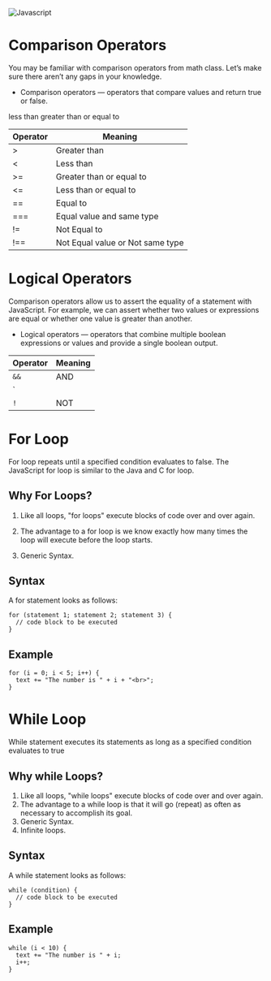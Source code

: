 ![Javascript](https://i.ibb.co/BsCTKJc/68747470733a2f2f75706c6f61642e.png)

# Comparison Operators 

You may be familiar with comparison operators from math class. Let’s make sure there aren’t any gaps in your knowledge.

- Comparison operators — operators that compare values and return true or false.

less than greater than or equal to

| Operator | Meaning |
| --- | --- |
| > |  Greater than |
| < | Less than |
| >= | Greater than or equal to |
| <= | Less than or equal to |
| == | Equal to |
| === |  Equal value and same type |
| != | Not Equal to |
| !== | Not Equal value or Not same type |

# Logical Operators

Comparison operators allow us to assert the equality of a statement with JavaScript. For example, we can assert whether two values or expressions are equal or whether one value is greater than another.

- Logical operators — operators that combine multiple boolean expressions or values and provide a single boolean output.


| Operator | Meaning |
| --- | --- |
| `&&` | AND |
|` ||` | OR |
| `!` | NOT |



# For Loop
For loop repeats until a specified condition evaluates to false. The JavaScript for loop is similar to the Java and C for loop.

## Why For Loops?

1. Like all loops, "for loops" execute blocks of code over and over again.

2. The advantage to a for loop is we know exactly how many times the loop will execute before the loop starts.

3. Generic Syntax.

## Syntax
A for statement looks as follows:
```
for (statement 1; statement 2; statement 3) {
  // code block to be executed
}
```
## Example

```
for (i = 0; i < 5; i++) {
  text += "The number is " + i + "<br>";
}
```
# While Loop
While statement executes its statements as long as a specified condition evaluates to true


## Why while Loops?
1. Like all loops, "while loops" execute blocks of code over and over again.
2. The advantage to a while loop is that it will go (repeat) as often as necessary to accomplish its goal.
3. Generic Syntax.
4. Infinite loops.

## Syntax
A while statement looks as follows:
```
while (condition) {
  // code block to be executed
}
```
## Example
```
while (i < 10) {
  text += "The number is " + i;
  i++;
}
```
